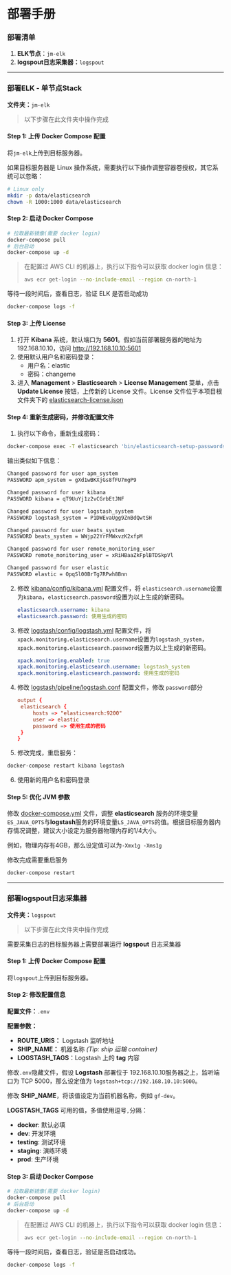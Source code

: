 # 部署手册

### 部署清单

1. **ELK节点**：`jm-elk`
2. **logspout日志采集器：**`logspout`

------

### 部署ELK - 单节点Stack

**文件夹：**`jm-elk`

> 以下步骤在此文件夹中操作完成

#### Step 1: 上传 Docker Compose 配置

将`jm-elk`上传到目标服务器。

如果目标服务器是 Linux 操作系统，需要执行以下操作调整容器卷授权，其它系统可以忽略：

```sh
# Linux only
mkdir -p data/elasticsearch
chown -R 1000:1000 data/elasticsearch
```

#### Step 2: 启动 Docker Compose

```sh
# 拉取最新镜像(需要 docker login)
docker-compose pull
# 后台启动
docker-compose up -d
```

> 在配置过 AWS CLI 的机器上，执行以下指令可以获取 docker login 信息：
>
> ```sh
> aws ecr get-login --no-include-email --region cn-north-1
> ```

等待一段时间后，查看日志，验证 ELK 是否启动成功

```sh
docker-compose logs -f
```

#### Step 3: 上传 License

1. 打开 **Kibana** 系统，默认端口为 **5601**。假如当前部署服务器的地址为 192.168.10.10，访问 http://192.168.10.10:5601
2. 使用默认用户名和密码登录：
   - 用户名：elastic
   - 密码：changeme
3. 进入 **Management** > **Elasticsearch** > **License Management** 菜单，点击 **Update License** 按钮，上传新的 License 文件。License 文件位于本项目根文件夹下的 [elasticsearch-license.json](../elasticsearch-license.json)

#### Step 4: 重新生成密码，并修改配置文件

1. 执行以下命令，重新生成密码：

  ```sh
  docker-compose exec -T elasticsearch 'bin/elasticsearch-setup-passwords' auto --batch
  ```

  输出类似如下信息：

  ```txt
  Changed password for user apm_system
  PASSWORD apm_system = gXd1wBKXjGs8fFU7mgP9

  Changed password for user kibana
  PASSWORD kibana = qT9UuYj1z2vCGrbEtJNF

  Changed password for user logstash_system
  PASSWORD logstash_system = P1DWEvaUgg9ZnBdQwtSH

  Changed password for user beats_system
  PASSWORD beats_system = WWjp22YrFMWxvzK2xfpM

  Changed password for user remote_monitoring_user
  PASSWORD remote_monitoring_user = xRiHBaaZkFplBTDSkpVl

  Changed password for user elastic
  PASSWORD elastic = OpqSl00BrTg7RPwh8Bnn
  ```

2. 修改 [kibana/config/kibana.yml](jm-elk/kibana/config/kibana.yml) 配置文件，将 `elasticsearch.username`设置为`kibana`，`elasticsearch.password`设置为以上生成的新密码。

   ```yml
   elasticsearch.username: kibana
   elasticsearch.password: 使用生成的密码
   ```

3. 修改 [logstash/config/logstash.yml](jm-elk/logstash/config/logstash.yml) 配置文件，将 `xpack.monitoring.elasticsearch.username`设置为`logstash_system`，`xpack.monitoring.elasticsearch.password`设置为以上生成的新密码。

   ```yml
   xpack.monitoring.enabled: true
   xpack.monitoring.elasticsearch.username: logstash_system
   xpack.monitoring.elasticsearch.password: 使用生成的密码
   ```

4. 修改 [logstash/pipeline/logstash.conf](jm-elk/logstash/pipeline/logstash.conf) 配置文件，修改 `password`部分

   ```conf
   output {
   	elasticsearch {
   		hosts => "elasticsearch:9200"
   		user => elastic
   		password => 使用生成的密码
   	}
   }
   ```

5. 修改完成，重启服务：

  ```sh
  docker-compose restart kibana logstash
  ```

6. 使用新的用户名和密码登录

#### Step 5: 优化 JVM 参数

修改 [docker-compose.yml](jm-elk/docker-compose.yml) 文件，调整 **elasticsearch** 服务的环境变量 `ES_JAVA_OPTS`与**logstash**服务的环境变量`LS_JAVA_OPTS`的值。根据目标服务器内存情况调整，建议大小设定为服务器物理内存的1/4大小。

例如，物理内存有4GB，那么设定值可以为`-Xmx1g -Xms1g`

修改完成需要重启服务

```sh
docker-compose restart
```

------

### 部署logspout日志采集器

**文件夹：**`logspout`

> 以下步骤在此文件夹中操作完成

需要采集日志的目标服务器上需要部署运行 **logspout** 日志采集器

#### Step 1: 上传 Docker Compose 配置

将`logspout`上传到目标服务器。

#### Step 2: 修改配置信息

**配置文件：**`.env`

**配置参数：**

- **ROUTE_URIS：** Logstash 监听地址
- **SHIP_NAME：** 机器名称 *(Tip: ship 运输 container)*
- **LOGSTASH_TAGS**：Logstash 上的 **tag** 内容

修改`.env`隐藏文件，假设 **Logstash** 部署位于 192.168.10.10服务器之上，监听端口为 TCP 5000，那么设定值为 `logstash+tcp://192.168.10.10:5000`。

修改 **SHIP_NAME**，将该值设定为当前机器名称，例如 `gf-dev`。

**LOGSTASH_TAGS** 可用的值，多值使用逗号`,`分隔：

- **docker**: 默认必填
- **dev**: 开发环境
- **testing**: 测试环境
- **staging**: 演练环境
- **prod**: 生产环境

#### Step 3: 启动 Docker Compose

```sh
# 拉取最新镜像(需要 docker login)
docker-compose pull
# 后台启动
docker-compose up -d
```

> 在配置过 AWS CLI 的机器上，执行以下指令可以获取 docker login 信息：
>
> ```sh
> aws ecr get-login --no-include-email --region cn-north-1
> ```

等待一段时间后，查看日志，验证是否启动成功。

```sh
docker-compose logs -f
```

